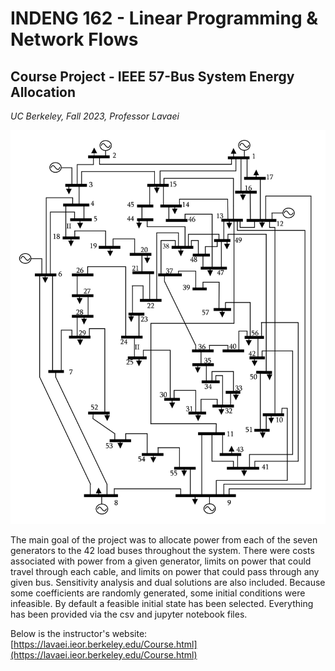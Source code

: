 # INDENG 162 - Linear Programming & Network Flows
## Course Project - IEEE 57-Bus System Energy Allocation
*UC Berkeley, Fall 2023, Professor Lavaei*

![IEEE57](IEEE57.jpg "IEEE57")

The main goal of the project was to allocate power from each of the seven generators to the 42 load buses throughout the system.
There were costs associated with power from a given generator, limits on power that could travel through each cable, and limits on
power that could pass through any given bus. Sensitivity analysis and dual solutions are also included. Because some coefficients are
randomly generated, some initial conditions were infeasible. By default a feasible initial state has been selected. Everything has
been provided via the csv and jupyter notebook files. 

Below is the instructor's website:
[https://lavaei.ieor.berkeley.edu/Course.html](https://lavaei.ieor.berkeley.edu/Course.html)
